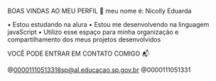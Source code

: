 BOAS VINDAS AO MEU PERFIL 💙
meu nome é: Nicolly Eduarda

• Estou estudando na alura 
• Estou me desenvolvendo na linguagem javaScript
• Utilizo esse espaço para minha organização e compartilhamento dos meus projetos desenvolvidos 

VOCÊ PODE ENTRAR EM CONTATO COMIGO 📬

@00001110513318sp@al.educacao.sp.gov.br
@0000111051331
